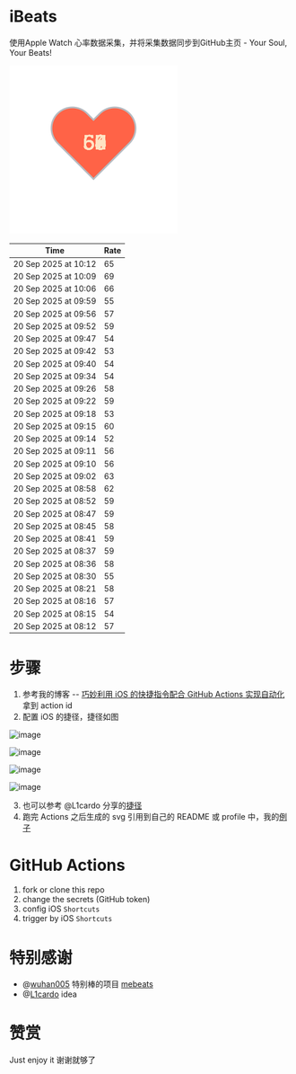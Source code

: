 # iBeats
使用Apple Watch 心率数据采集，并将采集数据同步到GitHub主页 - Your Soul, Your Beats!

![](./files/heart.svg)

<!--START_SECTION:my_heart_rate-->
| Time | Rate | 
 | ---- | ---- | 
| 20 Sep 2025 at 10:12 | 65 |
| 20 Sep 2025 at 10:09 | 69 |
| 20 Sep 2025 at 10:06 | 66 |
| 20 Sep 2025 at 09:59 | 55 |
| 20 Sep 2025 at 09:56 | 57 |
| 20 Sep 2025 at 09:52 | 59 |
| 20 Sep 2025 at 09:47 | 54 |
| 20 Sep 2025 at 09:42 | 53 |
| 20 Sep 2025 at 09:40 | 54 |
| 20 Sep 2025 at 09:34 | 54 |
| 20 Sep 2025 at 09:26 | 58 |
| 20 Sep 2025 at 09:22 | 59 |
| 20 Sep 2025 at 09:18 | 53 |
| 20 Sep 2025 at 09:15 | 60 |
| 20 Sep 2025 at 09:14 | 52 |
| 20 Sep 2025 at 09:11 | 56 |
| 20 Sep 2025 at 09:10 | 56 |
| 20 Sep 2025 at 09:02 | 63 |
| 20 Sep 2025 at 08:58 | 62 |
| 20 Sep 2025 at 08:52 | 59 |
| 20 Sep 2025 at 08:47 | 59 |
| 20 Sep 2025 at 08:45 | 58 |
| 20 Sep 2025 at 08:41 | 59 |
| 20 Sep 2025 at 08:37 | 59 |
| 20 Sep 2025 at 08:36 | 58 |
| 20 Sep 2025 at 08:30 | 55 |
| 20 Sep 2025 at 08:21 | 58 |
| 20 Sep 2025 at 08:16 | 57 |
| 20 Sep 2025 at 08:15 | 54 |
| 20 Sep 2025 at 08:12 | 57 |

<!--END_SECTION:my_heart_rate-->

# 步骤
1. 参考我的博客 -- [巧妙利用 iOS 的快捷指令配合 GitHub Actions 实现自动化](https://github.com/yihong0618/gitblog/issues/198) 拿到 action id
2. 配置 iOS 的捷径，捷径如图

![image](https://user-images.githubusercontent.com/15976103/122154218-0db0b480-ce97-11eb-93bb-5aec07c558dc.png)

![image](https://user-images.githubusercontent.com/15976103/122154236-186b4980-ce97-11eb-8e4b-70551a0391ae.png)

![image](https://user-images.githubusercontent.com/15976103/122154268-2d47dd00-ce97-11eb-902e-3acf292265a9.png)

![image](https://user-images.githubusercontent.com/15976103/122174055-fa144680-ceb4-11eb-9be2-3eb83cd516f7.png)

3. 也可以参考 @L1cardo 分享的[捷径](https://www.icloud.com/shortcuts/6ab6047b459c41ad822ad6b94b1c03d4)
4. 跑完 Actions 之后生成的 svg 引用到自己的 README 或 profile 中，我的[例子](https://github.com/yihong0618) 

# GitHub Actions

1. fork or clone this repo
2. change the secrets (GitHub token)
3. config iOS `Shortcuts` 
4. trigger by iOS `Shortcuts`

# 特别感谢
- @[wuhan005](https://github.com/wuhan005) 特别棒的项目 [mebeats](https://github.com/wuhan005/mebeats)
- @[L1cardo](https://github.com/L1cardo) idea

# 赞赏
Just enjoy it
谢谢就够了
